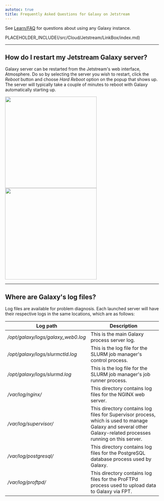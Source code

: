 ```yaml
---
autotoc: true
title: Frequently Asked Questions for Galaxy on Jetstream
---
```


See [Learn/FAQ](/src/Learn/FAQ/index.md) for questions about using any Galaxy instance.  

PLACEHOLDER_INCLUDE(/src/Cloud/Jetstream/LinkBox/index.md)

<div class='left'></div>

----

## How do I restart my Jetstream Galaxy server?

Galaxy server can be restarted from the Jetstream's web interface, Atmosphere. Do so by selecting the server you wish to restart, click the *Reboot* button and choose *Hard Reboot* option on the popup that shows up. The server will typically take a couple of minutes to reboot with Galaxy automatically starting up.

<img src="http://i.imgur.com/LU0fHQM.png" alt="" width=300 /> 

<img src="http://i.imgur.com/2hUQCiD.png" alt="" width=300 />

----

## Where are Galaxy's log files?

Log files are available for problem diagnosis. Each launched server will have their respective logs in the same locations, which are as follows:


| Log path |  Description  | 
| -------- | ------------ | 
| */opt/galaxy/logs/galaxy_web0.log* |  This is the main Galaxy process server log.  | 
| */opt/galaxy/logs/slurmctld.log* |  This is the log file for the SLURM job manager's control process.  | 
| */opt/galaxy/logs/slurmd.log* |  This is the log file for the SLURM job manager's job runner process.  | 
| */var/log/nginx/* |  This directory contains log files for the NGINX web server.  | 
| */var/log/supervisor/* |  This directory contains log files for Supervisor process, which is used to manage Galaxy and several other Galaxy-related processes running on this server.  | 
| */var/log/postgresql/* |  This directory contains log files for the PostgreSQL database process used by Galaxy.  | 
| */var/log/proftpd/* |  This directory contains log files for the ProFTPd process used to upload data to Galaxy via FPT.  | 

